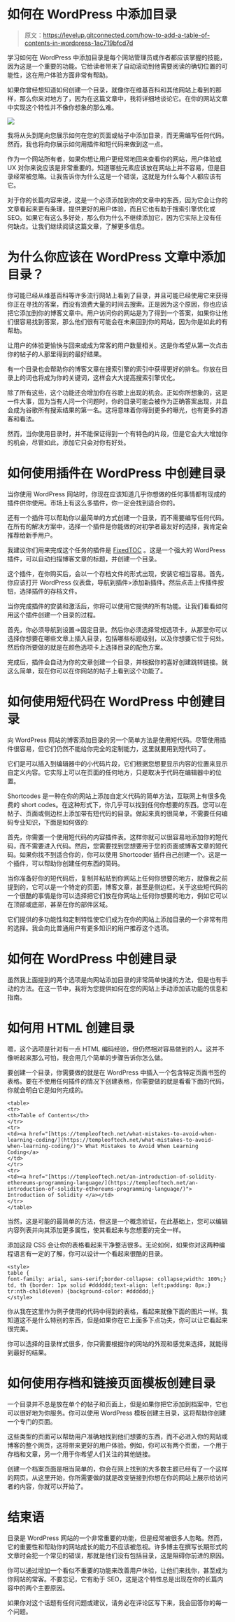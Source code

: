 # 如何在 WordPress 中添加目录

> 原文：<https://levelup.gitconnected.com/how-to-add-a-table-of-contents-in-wordpress-1ac719bfcd7d>

学习如何在 WordPress 中添加目录是每个网站管理员或作者都应该掌握的技能，因为这是一个重要的功能。它给读者带来了自动滚动到他需要阅读的确切位置的可能性，这在用户体验方面非常有帮助。

如果你曾经想知道如何创建一个目录，就像你在维基百科和其他网站上看到的那样，那么你来对地方了，因为在这篇文章中，我将详细地谈论它。在你的网站文章中实现这个特性并不像你想象的那么难。

![](img/674218526074a3a019103bc6f4383044.png)

我将从头到尾向您展示如何在您的页面或帖子中添加目录，而无需编写任何代码。然而，我也将向你展示如何用插件和短代码来做到这一点。

作为一个网站所有者，如果你想让用户更经常地回来查看你的网站，用户体验或 UX 对你来说应该是非常重要的。知道哪些元素应该放在网站上并不容易，但是目录经常被忽略。让我告诉你为什么这是一个错误，这就是为什么每个人都应该有它。

对于你的长篇内容来说，这是一个必须添加到你的文章中的东西，因为它会让你的文章看起来更有条理，提供更好的用户体验，而且它也有助于搜索引擎优化或 SEO。如果它有这么多好处，那么你为什么不继续添加它，因为它实际上没有任何缺点。让我们继续阅读这篇文章，了解更多信息。

# 为什么你应该在 WordPress 文章中添加目录？

你可能已经从维基百科等许多流行网站上看到了目录，并且可能已经使用它来获得你正在寻找的答案，而没有浪费大量的时间去搜索。正是因为这个原因，你也应该把它添加到你的博客文章中。用户访问你的网站是为了得到一个答案，如果你让他们很容易找到答案，那么他们很有可能会在未来回到你的网站，因为你是如此的有帮助。

让用户的体验更愉快与回来或成为常客的用户数量相关。这是你希望从第一次点击你的帖子的人那里得到的最好结果。

有一个目录也会帮助你的博客文章在搜索引擎的索引中获得更好的排名。你放在目录上的词也将成为你的关键词，这样会大大提高搜索引擎优化。

除了所有这些，这个功能还会增加你在谷歌上出现的机会。正如你所想象的，这是一件大事，因为当有人问一个问题时，你的目录可能会被作为正确答案出现，并且会成为谷歌所有搜索结果的第一名。这将意味着你得到更多的曝光，也有更多的游客和看法。

然而，当你使用目录时，并不能保证得到一个有特色的片段，但是它会大大增加你的机会，尽管如此，添加它只会对你有好处。

# 如何使用插件在 WordPress 中创建目录

当你使用 WordPress 网站时，你现在应该知道几乎你想做的任何事情都有现成的插件供你使用。市场上有这么多插件，你一定会找到适合你的。

还有一个插件可以帮助你以最简单的方式创建一个目录，而不需要编写任何代码。在所有的解决方案中，选择一个插件是你能做的对初学者最友好的选择，我肯定会推荐给新手用户。

我建议你们用来完成这个任务的插件是 [FixedTOC](https://codecanyon.net/item/fixed-toc-wordpress-plugin/7264676) 。这是一个强大的 WordPress 插件，可以自动扫描博客文章的标题，并创建一个目录。

这个插件，在你购买后，会以一个存档文件的形式出现，安装它相当容易。首先，你应该打开 WordPress 仪表盘，导航到插件>添加新插件。然后点击上传插件按钮，选择插件的存档文件。

当你完成插件的安装和激活后，你将可以使用它提供的所有功能。让我们看看如何用这个插件创建一个目录的过程。

首先，你必须导航到设置->固定目录。然后你必须选择常规选项卡，从那里你可以选择你想要在哪些文章上插入目录，包括哪些标题级别，以及你想要它位于何处。然后你所要做的就是在颜色选项卡上选择目录的配色方案。

完成后，插件会自动为你的文章创建一个目录，并根据你的喜好创建跳转链接。就这么简单，现在你可以在你网站的帖子上看到这个功能了。

# 如何使用短代码在 WordPress 中创建目录

向 WordPress 网站的博客添加目录的另一个简单方法是使用短代码。尽管使用插件很容易，但它们仍然不能给你完全的定制能力，这里就要用到短代码了。

它们是可以插入到编辑器中的小代码片段，它们根据您想要显示内容的位置来显示自定义内容。它实际上可以在页面的任何地方，只是取决于代码在编辑器中的位置。

Shortcodes 是一种在你的网站上添加自定义代码的简单方法，互联网上有很多免费的 short codes。在这种形式下，你几乎可以找到任何你想要的东西。您可以在帖子、页面或侧边栏上添加带有短代码的目录。做起来真的很简单，不需要任何编码专业知识，下面是如何做的:

首先，你需要一个使用短代码的内容插件表。这样你就可以很容易地添加你的短代码，而不需要进入代码。然后，您需要找到您想要用于您的页面或博客文章的短代码。如果你找不到适合你的，你可以使用 Shortcoder 插件自己创建一个。这是一个插件，可以帮助你创建任何东西的简码。

当你准备好你的短代码后，复制并粘贴到你网站上任何你想要的地方，就像我之前提到的，它可以是一个特定的页面，博客文章，甚至是侧边栏。关于这些短代码的一个很酷的事情是你可以选择把它们放在你网站上任何你想要的地方，例如它可以在顶部或底部，甚至在你的部件区域。

它们提供的多功能性和定制特性使它们成为在你的网站上添加目录的一个非常有用的选择。我会向比普通用户有更多知识的用户推荐这个选项。

# 如何在 WordPress 中创建目录

虽然我上面提到的两个选项是向网站添加目录的非常简单快速的方法，但是也有手动的方法。在这一节中，我将为您提供如何在您的网站上手动添加该功能的信息和指南。

# 如何用 HTML 创建目录

嗯，这个选项是针对有一点 HTML 编码经验，但仍然相对容易做到的人。这并不像听起来那么可怕，我会用几个简单的步骤告诉你怎么做。

要创建一个目录，你需要做的就是在 WordPress 中插入一个包含特定页面书签的表格。要在不使用任何插件的情况下创建表格，你需要做的就是看看下面的代码，你就会明白它是如何完成的。

```
<table>
<tr>
<th>Table of Contents</th>
</tr>
<tr>
<td><a href="[https://templeoftech.net/what-mistakes-to-avoid-when-learning-coding/](https://templeoftech.net/what-mistakes-to-avoid-when-learning-coding/)"> What Mistakes to Avoid When Learning Coding</a> 
</td>
</tr>
<tr>
<td><a href="[https://templeoftech.net/an-introduction-of-solidity-ethereums-programming-language/](https://templeoftech.net/an-introduction-of-solidity-ethereums-programming-language/)"> Introduction of Solidity </a></td>
</tr>
</table>
```

当然，这是可能的最简单的方法，但这是一个概念验证，在此基础上，您可以编辑内容列表并向其添加更多属性，使其看起来与您想要的完全一样。

添加这段 CSS 会让你的表格看起来干净整洁很多。无论如何，如果你对这两种编程语言有一定的了解，你可以设计一个看起来很酷的目录。

```
<style>
table {
font-family: arial, sans-serif;border-collapse: collapse;width: 100%;}
td, th {border: 1px solid #dddddd;text-align: left;padding: 8px;}
tr:nth-child(even) {background-color: #dddddd;}
</style>
```

你从我在这里作为例子使用的代码中得到的表格，看起来就像下面的图片一样。我知道这不是什么特别的东西，但是如果你在它上面多下点功夫，你可以让它看起来很完美。

你可以选择的目录样式很多，你只需要根据你的网站的外观和感觉来选择，就能得到最好的结果。

# 如何使用存档和链接页面模板创建目录

一个目录并不总是放在单个的帖子和页面上，但是如果你把它添加到档案中，它也可以很好地为你服务。你可以使用 WordPress 模板创建主目录，这将帮助你创建一个专门的页面。

这些类型的页面可以帮助用户准确地找到他们想要的东西，而不必进入你的网站或博客的整个网页，这将带来更好的用户体验。例如，你可以有两个页面，一个用于存档和文章，另一个用于你希望人们关注的其他链接。

创建一个档案页面是相当简单的，你会在网上找到的大多数主题已经有了一个这样的网页。从这里开始，你所需要做的就是改变链接到你想在你的网站上展示给访问者的内容，你就可以开始了。

# 结束语

目录是 WordPress 网站的一个非常重要的功能，但是经常被很多人忽略。然而，它的重要性和帮助你的网站成长的能力不应该被忽视。许多博主在撰写长期形式的文章时会犯一个常见的错误，那就是他们没有包括目录，这是阻碍你前进的原因。

你可以通过增加一个看似不重要的功能来改善用户体验，让他们来找你，甚至成为你网站的常客。不要忘记，它有助于 SEO，这是这个特性总是出现在你的长篇内容中的两个主要原因。

如果你对这个话题有任何问题或建议，请务必在评论区写下来，我会回答你的每一个问题。